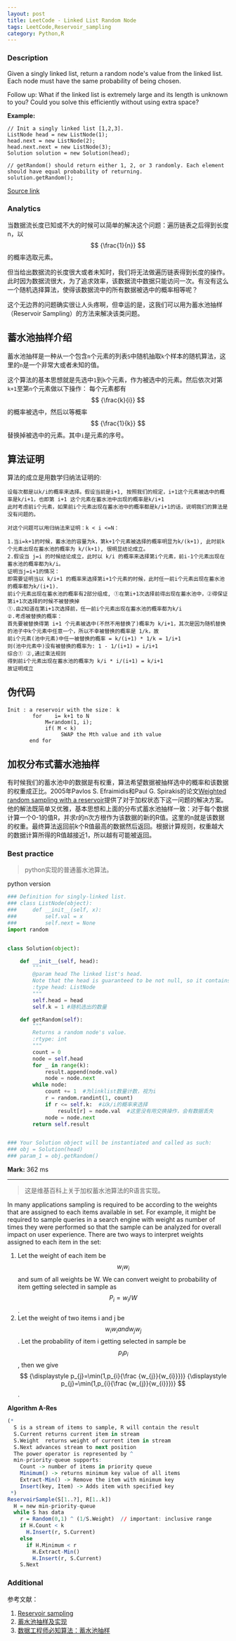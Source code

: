 ```yaml
---
layout: post
title: LeetCode - Linked List Random Node
tags: LeetCode,Reservoir_sampling
category: Python,R
---
```



### Description
Given a singly linked list, return a random node's value from the linked list. Each node must have the same probability of being chosen.

Follow up:
What if the linked list is extremely large and its length is unknown to you? Could you solve this efficiently without using extra space?

**Example:**

```
// Init a singly linked list [1,2,3].
ListNode head = new ListNode(1);
head.next = new ListNode(2);
head.next.next = new ListNode(3);
Solution solution = new Solution(head);

// getRandom() should return either 1, 2, or 3 randomly. Each element should have equal probability of returning.
solution.getRandom();
```

[Source link](https://leetcode.com/problems/linked-list-random-node/description/)

### Analytics

当数据流长度已知或不大的时候可以简单的解决这个问题：遍历链表之后得到长度n，以$$ {\frac{1}{n}} $$的概率选取元素。

但当给出数据流的长度很大或者未知时，我们将无法做遍历链表得到长度的操作。此时因为数据流很大，为了追求效率，该数据流中数据只能访问一次。有没有这么一个随机选择算法，使得该数据流中的所有数据被选中的概率相等呢？

这个无边界的问题确实很让人头疼啊，但幸运的是，这我们可以用为蓄水池抽样（Reservoir Sampling）的方法来解决该类问题。

## 蓄水池抽样介绍

蓄水池抽样是一种从一个包含`n`个元素的列表`S`中随机抽取`k`个样本的随机算法，这里的`n`是一个非常大或者未知的值。

这个算法的基本思想就是先选中`1`到`k`个元素，作为被选中的元素。然后依次对第`k+1`至第`n`个元素做以下操作：
每个元素都有$$ {\frac{k}{i}} $$的概率被选中，然后以等概率$$ {\frac{1}{k}} $$替换掉被选中的元素。其中`i`是元素的序号。

## 算法证明

算法的成立是用数学归纳法证明的:

```
设每次都是以k/i的概率来选择。假设当前是i+1, 按照我们的规定，i+1这个元素被选中的概率是k/i+1，也即第 i+1 这个元素在蓄水池中出现的概率是k/i+1
此时考虑前i个元素，如果前i个元素出现在蓄水池中的概率都是k/i+1的话，说明我们的算法是没有问题的。

对这个问题可以用归纳法来证明：k < i <=N：

1.当i=k+1的时候，蓄水池的容量为k，第k+1个元素被选择的概率明显为k/(k+1), 此时前k个元素出现在蓄水池的概率为 k/(k+1), 很明显结论成立。
2.假设当 j=i 的时候结论成立，此时以 k/i 的概率来选择第i个元素，前i-1个元素出现在蓄水池的概率都为k/i。
证明当j=i+1的情况：
即需要证明当以 k/i+1 的概率来选择第i+1个元素的时候，此时任一前i个元素出现在蓄水池的概率都为k/(i+1).
前i个元素出现在蓄水池的概率有2部分组成, ①在第i+1次选择前得出现在蓄水池中，②得保证第i+1次选择的时候不被替换掉
①.由2知道在第i+1次选择前，任一前i个元素出现在蓄水池的概率都为k/i
②.考虑被替换的概率：
首先要被替换得第 i+1 个元素被选中(不然不用替换了)概率为 k/i+1，其次是因为随机替换的池子中k个元素中任意一个，所以不幸被替换的概率是 1/k，故
前i个元素(池中元素)中任一被替换的概率 = k/(i+1) * 1/k = 1/i+1
则(池中元素中)没有被替换的概率为: 1 - 1/(i+1) = i/i+1
综合① ②,通过乘法规则
得到前i个元素出现在蓄水池的概率为 k/i * i/(i+1) = k/i+1
故证明成立
```

## 伪代码
```
Init : a reservoir with the size： k  
        for    i= k+1 to N  
            M=random(1, i);  
            if( M < k)  
                 SWAP the Mth value and ith value  
       end for
```

## 加权分布式蓄水池抽样

有时候我们的蓄水池中的数据是有权重，算法希望数据被抽样选中的概率和该数据的权重成正比。2005年Pavlos S. Efraimidis和Paul G. Spirakis的论文[Weighted random sampling with a reservoir](http://dl.acm.org/citation.cfm?id=1138834)提供了对于加权状态下这一问题的解决方案。他的解法既简单又优雅，基本思想和上面的分布式蓄水池抽样一致：对于每个数据计算一个0-1的值R，并求r的n次方根作为该数据的新的R值。这里的n就是该数据的权重。最终算法返回前k个R值最高的数据然后返回。根据计算规则，权重越大的数据计算所得的R值越接近1，所以越有可能被返回。

### Best practice

>python实现的普通蓄水池算法。

python version

```python
### Definition for singly-linked list.
### class ListNode(object):
###     def __init__(self, x):
###         self.val = x
###         self.next = None
import random


class Solution(object):

    def __init__(self, head):
        """
        @param head The linked list's head.
        Note that the head is guaranteed to be not null, so it contains at least one node.
        :type head: ListNode
        """
        self.head = head
        self.k = 1 #随机选出的数量

    def getRandom(self):
        """
        Returns a random node's value.
        :rtype: int
        """
        count = 0
        node = self.head
        for _ in range(k):
            result.append(node.val)
            node = node.next
        while node:
            count += 1  #为linklist数量计数，视为i
            r = random.randint(1, count)
            if r <= self.k:  #以k/i的概率来选择
                result[r] = node.val  #这里没有用交换操作，会有数据丢失
            node = node.next
        return self.result


### Your Solution object will be instantiated and called as such:
### obj = Solution(head)
### param_1 = obj.getRandom()
```

**Mark:** 362 ms

-----

>这是维基百科上关于加权蓄水池算法的R语言实现。

In many applications sampling is required to be according to the weights that are assigned to each items available in set. For example, it might be required to sample queries in a search engine with weight as number of times they were performed so that the sample can be analyzed for overall impact on user experience. There are two ways to interpret weights assigned to each item in the set:
1. Let the weight of each item be $$ {\displaystyle w_{i}} w_{i} $$ and sum of all weights be W. We can convert weight to probability of item getting selected in sample as $$ {\displaystyle P_{i}=w_{i}/W} $$.
2. Let the weight of two items i and j be $$ {\displaystyle w_{i}} w_{i} and {\displaystyle w_{j}} w_{j} $$. Let the probability of item i getting selected in sample be $$ {\displaystyle p_{i}} p_{i }$$, then we give$$ {\displaystyle p_{j}=\min(1,p_{i}{\frac {w_{j}}{w_{i}}})} {\displaystyle p_{j}=\min(1,p_{i}{\frac {w_{j}}{w_{i}}})} $$.

**Algorithm A-Res**
```r
(*
  S is a stream of items to sample, R will contain the result
  S.Current returns current item in stream
  S.Weight  returns weight of current item in stream
  S.Next advances stream to next position
  The power operator is represented by ^
  min-priority-queue supports:
    Count -> number of items in priority queue
    Minimum() -> returns minimum key value of all items
    Extract-Min() -> Remove the item with minimum key
    Insert(key, Item) -> Adds item with specified key
 *)
ReservoirSample(S[1..?], R[1..k])
  H = new min-priority-queue
  while S has data
    r = Random(0,1) ^ (1/S.Weight)  // important: inclusive range
    if H.Count < k
      H.Insert(r, S.Current)
    else
      if H.Minimum < r
        H.Extract-Min()
        H.Insert(r, S.Current)
    S.Next
```

### Additional
参考文献：
1. [Reservoir sampling](https://en.wikipedia.org/wiki/Reservoir_sampling)
2. [蓄水池抽样及实现](http://www.cnblogs.com/hrlnw/archive/2012/11/27/2777337.html)
3. [数据工程师必知算法：蓄水池抽样](http://blog.jobbole.com/42550/)
